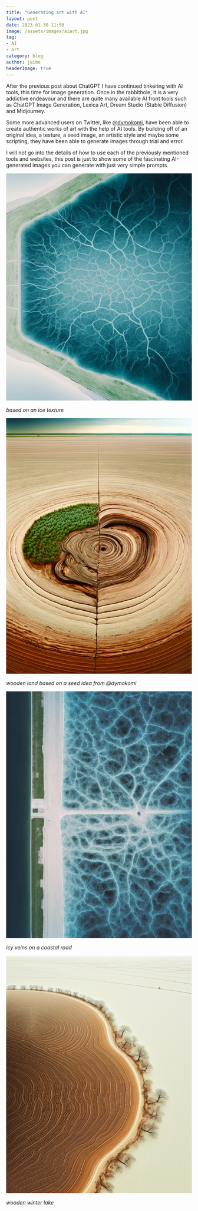 ```yaml
---
title: "Generating art with AI"
layout: post
date: 2023-01-30 11:50
image: /assets/images/aiart.jpg
tag:
- AI
- art
category: blog
author: jaime
headerImage: true
---
```


After the previous post about ChatGPT I have continued tinkering with AI tools, this time for image generation. Once in the rabbithole, it is a very addictive endeavour and there are quite many available AI front tools such as ChatGPT Image Generation, Lexica Art, Dream Studio (Stable Diffusion) and Midjourney.

Some more advanced users on Twitter, like [@dymokomi](https://twitter.com/dymokomi), have been able to create authentic works of art with the help of AI tools. By building off of an original idea, a texture, a seed image, an artistic style and maybe some scripting, they have been able to generate images through trial and error.

I will not go into the details of how to use each of the previously mentioned tools and websites, this post is just to show some of the fascinating AI-generated images you can generate with just very simple prompts.

![icy veins](/assets/images/aeral1.png)

*based on an ice texture*

![wooden land](/assets/images/aeral2.png)

*wooden land based on a seed idea from @dymokomi*

![icy veins](/assets/images/aeral3.png)

*icy veins on a coastal road*

![wooden lake](/assets/images/aeral4.png)

*wooden winter lake*